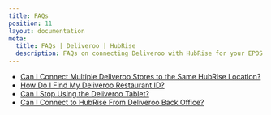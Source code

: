 ```yaml
---
title: FAQs
position: 11
layout: documentation
meta:
  title: FAQs | Deliveroo | HubRise
  description: FAQs on connecting Deliveroo with HubRise for your EPOS to work with other apps as a cohesive whole. Connect apps and synchronise your data.
---
```


- [Can I Connect Multiple Deliveroo Stores to the Same HubRise Location?](/apps/deliveroo/faqs/connecting-multiple-instances-deliveroo/)
- [How Do I Find My Deliveroo Restaurant ID?](/apps/deliveroo/faqs/find-deliveroo-restaurant-id/)
- [Can I Stop Using the Deliveroo Tablet?](/apps/deliveroo/faqs/deliveroo-tabletless/)
- [Can I Connect to HubRise From Deliveroo Back Office?](/apps/deliveroo/faqs/connect-from-deliveroo-back-office/)

